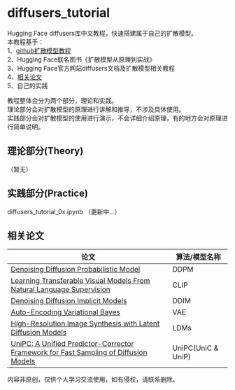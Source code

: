 # diffusers_tutorial
Hugging Face diffusers库中文教程，快速搭建属于自己的扩散模型。  
本教程基于：   
1、[github扩散模型教程](https://github.com/huggingface/diffusion-models-class)    
2、Hugging Face联名图书《扩散模型从原理到实战》  
3、Hugging Face官方网站diffusers文档及扩散模型相关教程    
4、[相关论文](#相关论文)   
5、自己的实践  

教程整体会分为两个部分，理论和实践。  
理论部分会对扩散模型的原理进行讲解和推导，不涉及具体使用。  
实践部分会对扩散模型的使用进行演示，不会详细介绍原理，有的地方会对原理进行简单说明。
## 理论部分(Theory)
（暂无）
## 实践部分(Practice)
diffusers_tutorial_0x.ipynb （更新中...）  

## 相关论文

| 论文                                                                                                                           | 算法/模型名称            |
|------------------------------------------------------------------------------------------------------------------------------|--------------------|
| [Denoising Diffusion Probabilistic Model](https://arxiv.org/pdf/2006.11239.pdf)                                              | DDPM               |
| [Learning Transferable Visual Models From Natural Language Supervision](https://arxiv.org/pdf/2103.00020.pdf)                | CLIP               |
| [Denoising Diffusion Implicit Models](https://arxiv.org/pdf/2010.02502.pdf)                                                  | DDIM               |
| [Auto-Encoding Variational Bayes](https://arxiv.org/pdf/1312.6114.pdf)                                                       | VAE                |
| [High-Resolution Image Synthesis with Latent Diffusion Models](https://arxiv.org/pdf/2112.10752.pdf)                         | LDMs               |
| [UniPC: A Unified Predictor-Corrector Framework for Fast Sampling of Diffusion Models](https://arxiv.org/pdf/2302.04867.pdf) | UniPC(UniC & UniP) |

内容非原创，仅供个人学习交流使用，如有侵权，请联系删除。